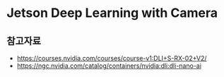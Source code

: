 # Jetson Deep Learning with Camera


## 참고자료
- https://courses.nvidia.com/courses/course-v1:DLI+S-RX-02+V2/
- https://ngc.nvidia.com/catalog/containers/nvidia:dli:dli-nano-ai
